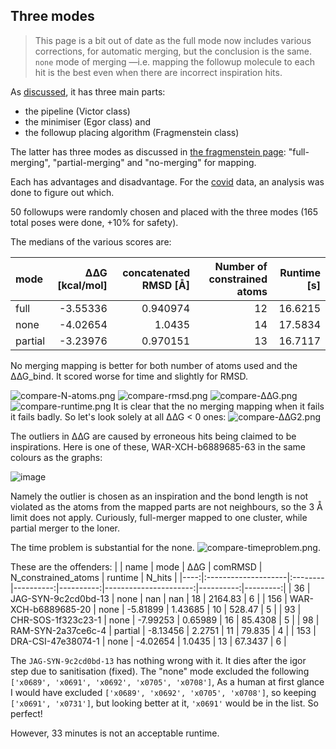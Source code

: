 ## Three modes

> This page is a bit out of date as the full mode now includes various corrections, for automatic merging,
> but the conclusion is the same. `none` mode of merging —i.e. mapping the followup molecule to each hit is the best
> even when there are incorrect inspiration hits.

As [discussed](../README.md), it has three main parts:
* the pipeline (Victor class)
* the minimiser (Egor class) and
* the followup placing algorithm (Fragmenstein class)

The latter has three modes as discussed in [the fragmenstein page](fragmenstein.md): "full-merging", "partial-merging" and "no-merging" for mapping.

Each has advantages and disadvantage. For the [covid](covid.md) data, an analysis was done to figure out which.

50 followups were randomly chosen and placed with the three modes (165 total poses were done, +10% for safety).

The medians of the various scores are:

| mode    |      ∆∆G [kcal/mol] |   concatenated RMSD [Å] |   Number of constrained atoms |   Runtime [s] |
|:--------|---------:|----------:|----------------------:|----------:|
| full    | -3.55336 |  0.940974 |                    12 |   16.6215 |
| none    | -4.02654 |  1.0435   |                    14 |   17.5834 |
| partial | -3.23976 |  0.970151 |                    13 |   16.7117 |

No merging mapping is better for both number of atoms used and the ∆∆G_bind.
It scored worse for time and slightly for RMSD.

![compare-N-atoms.png](../images/compare-N-atoms.png)
![compare-rmsd.png](../images/compare-rmsd.png)
![compare-∆∆G.png](../images/compare-∆∆G.png)
![compare-runtime.png](../images/compare-runtime.png)
It is clear that the no merging mapping when it fails it fails badly.
So let's look solely at all ∆∆G < 0 ones:
![compare-∆∆G2.png](../images/compare-∆∆G2.png)

The outliers in ∆∆G are caused by erroneous hits being claimed to be inspirations.
Here is one of these, WAR-XCH-b6889685-63 in the same colours as the graphs:

![image](../images/WAR-XCH-b6889685-63.png)

Namely the outlier is chosen as an inspiration and the bond length is not violated as the atoms from the mapped parts are 
not neighbours, so the 3 Å limit does not apply. Curiously, full-merger mapped to one cluster, while partial merger to the loner.

The time problem is substantial for the none.
![compare-timeproblem.png](../images/compare-timeproblem.png).

These are the offenders:
|     | name                | mode    |       ∆∆G |   comRMSD |   N_constrained_atoms |   runtime |   N_hits |
|----:|:--------------------|:--------|----------:|----------:|----------------------:|----------:|---------:|
|  36 | JAG-SYN-9c2cd0bd-13 | none    | nan       | nan       |                    18 | 2164.83   |        6 |
| 156 | WAR-XCH-b6889685-20 | none    |  -5.81899 |   1.43685 |                    10 |  528.47   |        5 |
|  93 | CHR-SOS-1f323c23-1  | none    |  -7.99253 |   0.65989 |                    16 |   85.4308 |        5 |
|  98 | RAM-SYN-2a37ce6c-4  | partial |  -8.13456 |   2.2751  |                    11 |   79.835  |        4 |
| 153 | DRA-CSI-47e38074-1  | none    |  -4.02654 |   1.0435  |                    13 |   67.3437 |        6 |

The `JAG-SYN-9c2cd0bd-13` has nothing wrong with it. It dies after the igor step due to sanitisation (fixed).
The "none" mode excluded the following `['x0689', 'x0691', 'x0692', 'x0705', 'x0708']`,
As a human at first glance I would have excluded `['x0689', 'x0692', 'x0705', 'x0708']`, so keeping `['x0691', 'x0731']`,
but looking better at it, `'x0691'` would be in the list. So perfect!

However, 33 minutes is not an acceptable runtime.
